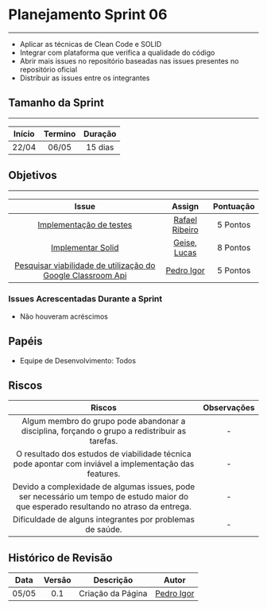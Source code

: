 # Planejamento Sprint 06

---

* Aplicar as técnicas de Clean Code e SOLID
* Integrar com plataforma que verifica a qualidade do código
* Abrir mais issues no repositório baseadas nas issues presentes no repositório oficial
* Distribuir as issues entre os integrantes

## Tamanho da Sprint

---

Início | Termino | Duração |
:-----:|:-------:|:-------:| 
22/04  |06/05    |15 dias |

## Objetivos

---

Issue | Assign | Pontuação |
:----:|:------:|:---------:|
[Implementação de testes](colocar_link) | [Rafael Ribeiro](https://github.com/rafaelflarrn) | 5 Pontos |
[Implementar Solid](colocar_link) | [Geise](https://github.com/GeiseSaunier), [Lucas](https://github.com/LGomees) | 8 Pontos |
[Pesquisar viabilidade de utilização do Google Classroom Api](https://github.com/GCES-Escola-em-Casa-2020-2/wiki/issues/18) | [Pedro Igor](https://github.com/pedroeagle) | 5 Pontos |


### Issues Acrescentadas Durante a Sprint

- Não houveram acréscimos

## Papéis

- Equipe de Desenvolvimento: Todos

## Riscos

Riscos | Observações  |
:-----:|:------------:|
Algum membro do grupo pode abandonar a disciplina, forçando o grupo a redistribuir as tarefas. | - |
O resultado dos estudos de viabilidade técnica pode apontar com inviável a implementação das features. | - |
Devido a complexidade de algumas issues, pode ser necessário um tempo de estudo maior do que esperado resultando no atraso da entrega. | - |
Dificuldade de alguns integrantes por problemas de saúde. |-|


## Histórico de Revisão

Data | Versão | Descrição | Autor |
:---:|:------:|-----------|-------|
05/05|0.1 | Criação da Página | [Pedro Igor](https://github.com/pedroeagle)  |
